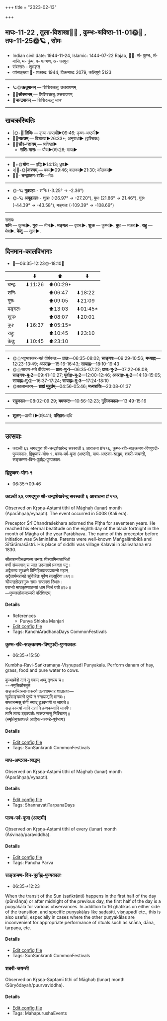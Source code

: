 +++
title = "2023-02-13"

+++
## माघः-11-22  ,  तुला-विशाखा🌛🌌  ,  कुम्भः-श्रविष्ठा-11-01🌞🌌  ,  तपः-11-25🌞🪐  ,  सोमः
- Indian civil date: 1944-11-24, Islamic: 1444-07-22 Rajab, 🌌🌞: सं- कुम्भः, तं- मासि, म- कुंभं, प- फग्गण, अ- फागुन
- संवत्सरः - शुभकृत्
- वर्षसङ्ख्या 🌛- शकाब्दः 1944, विक्रमाब्दः 2079, कलियुगे 5123
___________________
- 🪐🌞**ऋतुमानम्** — शिशिरऋतुः उत्तरायणम्
- 🌌🌞**सौरमानम्** — शिशिरऋतुः उत्तरायणम्
- 🌛**चान्द्रमानम्** — शिशिरऋतुः माघः
___________________


## खचक्रस्थितिः
- |🌞-🌛|**तिथिः** — कृष्ण-सप्तमी►09:46; कृष्ण-अष्टमी►  
- 🌌🌛**नक्षत्रम्** — विशाखा►26:33*; अनूराधा► (वृश्चिकः)  
- 🌌🌞**सौर-नक्षत्रम्** — श्रविष्ठा►  
  - **राशि-मासः** — पौषः►09:26; माघः► 
___________________
- 🌛+🌞**योगः** — वृद्धिः►14:13; ध्रुवः►  
- २|🌛-🌞|**करणम्** — बवम्►09:46; बालवम्►21:30; कौलवम्►  
- 🌌🌛- **चन्द्राष्टम-राशिः**—मेषः  
___________________
- 🌞-🪐 **मूढग्रहाः** - शनिः (-3.25° → -2.36°)
- 🌞-🪐 **अमूढग्रहाः** - शुक्रः (-26.97° → -27.20°), बुधः (21.86° → 21.46°), गुरुः (-44.39° → -43.58°), मङ्गलः (-109.39° → -108.69°)
___________________
राशयः  
**शनि** — कुम्भः►. **गुरु** — मीनः►. **मङ्गल** — वृषभः►. **शुक्र** — कुम्भः►. **बुध** — मकरः►. **राहु** — मेषः►. **केतु** — तुला►. 
___________________


## दिनमान-कालविभागाः
- 🌅—06:35-12:23🌞-18:10🌇  

|      |⬇     |⬆     |⬇     |
|------|-----|-----|------|
|चन्द्रः|⬇11:26 |⬆00:29*|     |
|शनिः   |     |⬆06:47 |⬇18:22 |
|गुरुः  |     |⬆09:05 |⬇21:09 |
|मङ्गलः |     |⬆13:03 |⬇01:45*|
|शुक्रः |     |⬆08:07 |⬇20:01 |
|बुधः   |⬇16:37 |⬆05:15*|     |
|राहुः  |     |⬆10:45 |⬇23:10 |
|केतुः  |⬇10:45 |⬆23:10 |     |
___________________
- 🌞⚝भट्टभास्कर-मते वीर्यवन्तः— **प्रातः**—06:35-08:02; **साङ्गवः**—09:29-10:56; **मध्याह्नः**—12:23-13:49; **अपराह्णः**—15:16-16:43; **सायाह्नः**—18:10-19:43  
- 🌞⚝सायण-मते वीर्यवन्तः— **प्रातः-मु॰1**—06:35-07:22; **प्रातः-मु॰2**—07:22-08:08; **साङ्गवः-मु॰2**—09:41-10:27; **पूर्वाह्णः-मु॰2**—12:00-12:46; **अपराह्णः-मु॰2**—14:18-15:05; **सायाह्नः-मु॰2**—16:37-17:24; **सायाह्नः-मु॰3**—17:24-18:10  
- 🌞कालान्तरम्— **ब्राह्मं मुहूर्तम्**—04:56-05:46; **मध्यरात्रिः**—23:08-01:37  
___________________
- **राहुकालः**—08:02-09:29; **यमघण्टः**—10:56-12:23; **गुलिककालः**—13:49-15:16  
___________________
- **शूलम्**—प्राची (►09:41); **परिहारः**–दधि  
___________________

## उत्सवाः
- काञ्ची ६६ जगद्गुरु श्री-चन्द्रशेखरेन्द्र सरस्वती ६ आराधना #११६, कुम्भ-रवि-सङ्क्रमण-विष्णुपदी-पुण्यकालः, द्विपुष्कर-योगः १, पञ्च-पर्व-पूजा (अष्टमी), माघ-अष्टका-श्राद्धम्, शबरी-जयन्ती, सङ्क्रमण-दिन-पूर्वाह्ण-पुण्यकालः
### द्विपुष्कर-योगः १
- 06:35→09:46
### काञ्ची ६६ जगद्गुरु श्री-चन्द्रशेखरेन्द्र सरस्वती ६ आराधना #११६

Observed on Kr̥ṣṇa-Aṣṭamī tithi of Māghaḥ (lunar) month (Aparāhṇaḥ/vyaapti). The event occurred in 5008 (Kali era).  


Preceptor Śrī Chandraśekhara adorned the Pīṭha for seventeen years. He reached his eternal beatitude on the eighth day of the black fortnight in the month of Māgha of the year Parābhava. The name of this preceptor before initiation was Svāminātha. Parents were well-known Maṅgalāmbikā and Sītārāmaśāstri. His place of siddhi was village Kalavai in Śalivahana era 1830.

सीतारामविचक्षणस्य तनयः श्रीस्वामिनाथाभिधो  
वर्णी संयमवान् स जात उदयग्रामे प्रवक्ता पटु।  
अद्वैतस्य सुरक्षणे विनिहितप्राज्यप्रयत्नो महान्  
अद्वैतार्यमहामठे सुविहितः पूर्वेण तत्सूरिणा॥१९॥  
श्रीचन्द्रशेखरगुरुः समाः सप्तदश स्थितः।  
पराभवे माघकृष्णाष्टम्यां धाम निजं ययौ॥२०॥  
—पुण्यश्लोकमञ्जरी परिशिष्टम्



#### Details
- References
  - Punya Shloka Manjari
- [Edit config file](https://github.com/jyotisham/adyatithi/blob/master/mahApuruSha/kAnchI-maTha/lunar_month/tithi/11/23/kAJcI_66_jagadguru_zrI~candrazEkharEndra_sarasvatI_6_ArAdhanA.toml)
- Tags: KanchiAradhanaDays CommonFestivals


### कुम्भ-रवि-सङ्क्रमण-विष्णुपदी-पुण्यकालः
- 06:35→15:50



Kumbha-Ravi-Saṅkramaṇa-Viṣṇupadī Punyakala. Perform danam of hay, grass, food and pure water to cows.

कुम्भप्रवेशे दानं तु गवाम् अम्बु तृणस्य च॥  
---स्मृतिकौस्तुभे  
सङ्क्रान्तिस्नानाकरणे प्रत्यवायमाह शातातपः—  
सूर्यसङ्क्रमणे पुण्ये न स्नायाद्यदि मानवः।  
सप्तजन्मसु रोगी स्याद् दुःखभागी च जायते॥  
सङ्क्रान्त्यां यानि दत्तानि हव्यकव्यानि मानवैः।  
तानि तस्य ददात्यर्कः सप्तजन्मसु निश्चितम्॥  
(स्मृतिमुक्ताफले आह्निक-काण्डे-पूर्वभागः)



#### Details
- [Edit config file](https://github.com/jyotisham/adyatithi/blob/master/time_focus/sankrAnti/description_only/kumbha-ravi-saGkramaNa-viSNupadI-puNyakAlaH.toml)
- Tags: SunSankranti CommonFestivals


### माघ-अष्टका-श्राद्धम्

Observed on Kr̥ṣṇa-Aṣṭamī tithi of Māghaḥ (lunar) month (Aparāhṇaḥ/vyaapti). 



#### Details
- [Edit config file](https://github.com/jyotisham/adyatithi/blob/master/devatA/pitR/lunar_month/tithi/11/23/mAgha-aSTakA-zrAddham.toml)
- Tags: ShannavatiTarpanaDays


### पञ्च-पर्व-पूजा (अष्टमी)

Observed on Kr̥ṣṇa-Aṣṭamī tithi of every (lunar) month (Āśvinaḥ/paraviddha). 



#### Details
- [Edit config file](https://github.com/jyotisham/adyatithi/blob/master/devatA/devIparva/lunar_month/tithi/00/23/pancha-parva-3.toml)
- Tags: Pancha Parva


### सङ्क्रमण-दिन-पूर्वाह्ण-पुण्यकालः
- 06:35→12:23



When the transit of the Sun (saṅkrānti) happens in the first half of the day (pūrvāhṇa) or after midnight of the previous day, the first half of the day is a puṇyakāla for various observances. In addition to 16 ghatikas on either side of the transition, and specific puṇyakālas like ṣaḍaśīti, viṣṇupadī etc., this is also useful, especially in cases where the other puṇyakālas are inconvenient for appropriate performance of rituals such as snāna, dāna, tarpaṇa, etc.

#### Details
- [Edit config file](https://github.com/jyotisham/adyatithi/blob/master/time_focus/sankrAnti/description_only/saGkramaNa-dina-pUrvAhNa-puNyakAlaH.toml)
- Tags: SunSankranti CommonFestivals


### शबरी-जयन्ती

Observed on Kr̥ṣṇa-Saptamī tithi of Māghaḥ (lunar) month (Sūryōdayaḥ/puurvaviddha). 



#### Details
- [Edit config file](https://github.com/jyotisham/adyatithi/blob/master/mahApuruSha/general-indic-non-tropical/lunar_month/tithi/11/22/zabarI~jayantI.toml)
- Tags: MahapurushaEvents


